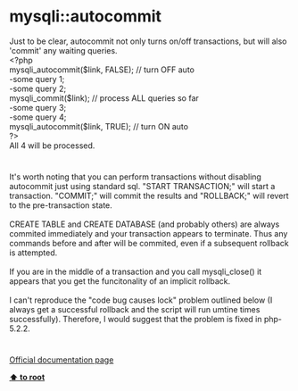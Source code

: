 # mysqli::autocommit




<div class="phpcode"><span class="html">
Just to be clear, autocommit not only turns on/off transactions, but will also &apos;commit&apos; any waiting queries.<br><span class="default">&lt;?php<br>mysqli_autocommit</span><span class="keyword">(</span><span class="default">$link</span><span class="keyword">, </span><span class="default">FALSE</span><span class="keyword">); </span><span class="comment">// turn OFF auto<br></span><span class="keyword">-</span><span class="default">some query 1</span><span class="keyword">;<br>-</span><span class="default">some query 2</span><span class="keyword">;<br></span><span class="default">mysqli_commit</span><span class="keyword">(</span><span class="default">$link</span><span class="keyword">); </span><span class="comment">// process ALL queries so far<br></span><span class="keyword">-</span><span class="default">some query 3</span><span class="keyword">;<br>-</span><span class="default">some query 4</span><span class="keyword">;<br></span><span class="default">mysqli_autocommit</span><span class="keyword">(</span><span class="default">$link</span><span class="keyword">, </span><span class="default">TRUE</span><span class="keyword">); </span><span class="comment">// turn ON auto<br></span><span class="default">?&gt;<br></span>All 4 will be processed.</span>
</div>
  

#


<div class="phpcode"><span class="html">
It&apos;s worth noting that you can perform transactions without disabling autocommit just using standard sql. &quot;START TRANSACTION;&quot; will start a transaction. &quot;COMMIT;&quot; will commit the results and &quot;ROLLBACK;&quot; will revert to the pre-transaction state.<br><br>CREATE TABLE and CREATE DATABASE (and probably others) are always commited immediately and your transaction appears to terminate. Thus any commands before and after will be commited, even if a subsequent rollback is attempted.<br><br>If you are in the middle of a transaction and you call mysqli_close() it appears that you get the funcitonality of an implicit rollback.<br><br>I can&apos;t reproduce the &quot;code bug causes lock&quot; problem outlined below (I always get a successful rollback and the script will run umtine times successfully). Therefore, I would suggest that the problem is fixed in php-5.2.2.</span>
</div>
  

#

[Official documentation page](https://www.php.net/manual/en/mysqli.autocommit.php)

**[⬆ to root](/)**